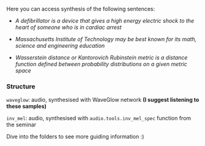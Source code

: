 Here you can access synthesis of the following sentences:

- *A defibrillator is a device that gives a high energy electric shock to the heart of someone who is in cardiac arrest*

- *Massachusetts Institute of Technology may be best known for its math, science and engineering education*

- *Wasserstein distance or Kantorovich Rubinstein metric is a distance function defined between probability distributions on a given metric space*

### Structure

`waveglow`: audio, synthesised with WaveGlow network **(I suggest listening to these samples)**

`inv_mel`: audio, synthesised with `audio.tools.inv_mel_spec` function from the seminar

Dive into the folders to see more guiding information :)
